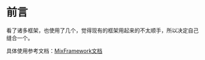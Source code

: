 # 前言

看了诸多框架，也使用了几个，觉得现有的框架用起来的不太顺手，所以决定自己缝合一个。

具体使用参考文档：[MixFramework文档](https://www.yuque.com/u27981712/zr68g3)